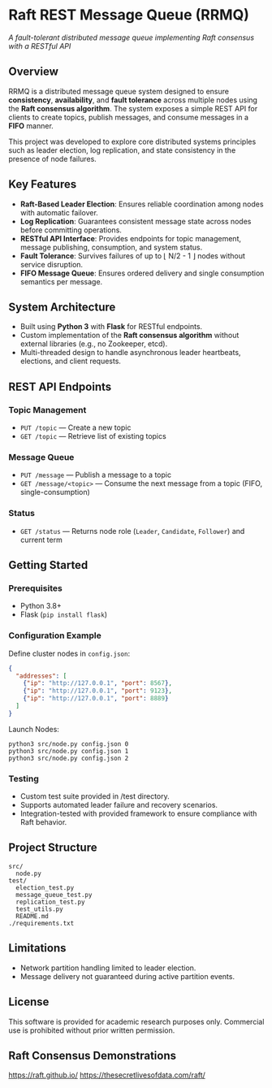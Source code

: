# Raft REST Message Queue (RRMQ)
*A fault-tolerant distributed message queue implementing Raft consensus with a RESTful API*

## Overview
RRMQ is a distributed message queue system designed to ensure **consistency**, **availability**, and **fault tolerance** across multiple nodes using the **Raft consensus algorithm**. The system exposes a simple REST API for clients to create topics, publish messages, and consume messages in a **FIFO** manner.

This project was developed to explore core distributed systems principles such as leader election, log replication, and state consistency in the presence of node failures.

## Key Features
- **Raft-Based Leader Election**: Ensures reliable coordination among nodes with automatic failover.
- **Log Replication**: Guarantees consistent message state across nodes before committing operations.
- **RESTful API Interface**: Provides endpoints for topic management, message publishing, consumption, and system status.
- **Fault Tolerance**: Survives failures of up to ⌊ N/2 - 1 ⌋ nodes without service disruption.
- **FIFO Message Queue**: Ensures ordered delivery and single consumption semantics per message.

## System Architecture
- Built using **Python 3** with **Flask** for RESTful endpoints.
- Custom implementation of the **Raft consensus algorithm** without external libraries (e.g., no Zookeeper, etcd).
- Multi-threaded design to handle asynchronous leader heartbeats, elections, and client requests.

## REST API Endpoints
### **Topic Management**
- `PUT /topic` — Create a new topic  
- `GET /topic` — Retrieve list of existing topics

### **Message Queue**
- `PUT /message` — Publish a message to a topic  
- `GET /message/<topic>` — Consume the next message from a topic (FIFO, single-consumption)

### **Status**
- `GET /status` — Returns node role (`Leader`, `Candidate`, `Follower`) and current term

## Getting Started
### Prerequisites
- Python 3.8+
- Flask (`pip install flask`)

### Configuration Example
Define cluster nodes in `config.json`:
```json
{
  "addresses": [
    {"ip": "http://127.0.0.1", "port": 8567},
    {"ip": "http://127.0.0.1", "port": 9123},
    {"ip": "http://127.0.0.1", "port": 8889}
  ]
}
```

Launch Nodes:
```
python3 src/node.py config.json 0
python3 src/node.py config.json 1
python3 src/node.py config.json 2
```

### Testing
- Custom test suite provided in /test directory.  
- Supports automated leader failure and recovery scenarios.  
- Integration-tested with provided framework to ensure compliance with Raft behavior.

## Project Structure
```
src/
  node.py
test/
  election_test.py
  message_queue_test.py
  replication_test.py
  test_utils.py
  README.md
./requirements.txt
```

## Limitations
- Network partition handling limited to leader election.  
- Message delivery not guaranteed during active partition events.

## License
This software is provided for academic research purposes only. 
Commercial use is prohibited without prior written permission.

## Raft Consensus Demonstrations
https://raft.github.io/
https://thesecretlivesofdata.com/raft/

